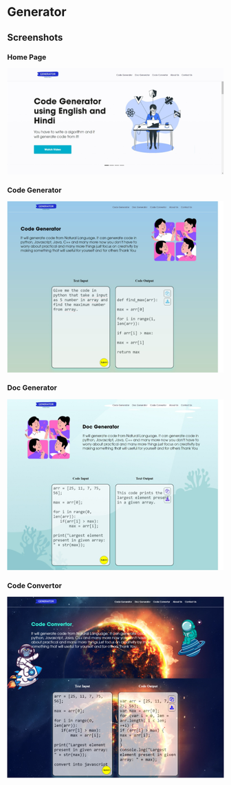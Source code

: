 # Generator

## Screenshots
### **Home Page**
![Home Page](https://github.com/GAUTAMSINGH102/Generator/blob/main/Images/home.jpeg)

### **Code Generator**
![Code Convertor](https://github.com/GAUTAMSINGH102/Generator/blob/main/Images/code.jpeg)

### **Doc Generator**
![Doc Generator](https://github.com/GAUTAMSINGH102/Generator/blob/main/Images/doc.jpeg)

### **Code Convertor**
![Code Convertor](https://github.com/GAUTAMSINGH102/Generator/blob/main/Images/converter.png)